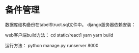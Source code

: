 # 备件管理
数据库结构备份在tabelStruct.sql文件中。
django服务器依赖安装：
 
web客户端build方法：
cd static/react1
yarn 
yarn build

运行方法： python manage.py runserver 8000
